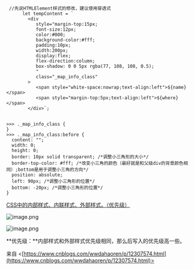 
```vue

 //先说HTMLElement样式的修改，建议使用穿透式 
      let tempContent = ` 
        <div 
           style="margin-top:15px; 
           font-size:12px; 
           color:#000; 
           background-color:#fff; 
           padding:10px; 
           width:200px; 
           display:flex; 
           flex-direction:column; 
           box-shadow: 0 0 5px rgba(77, 108, 108, 0.5); 
           " 
           class="_map_info_class" 
        > 
           <span style="white-space:nowrap;text-align:left">${name}</span> 
           <span style="margin-top:5px;text-align:left">${where}</span> 
        </div>`; 
 
 
>>> ._map_info_class { 
} 
>>> ._map_info_class:before { 
  content: ""; 
  width: 0; 
  height: 0; 
  border: 10px solid transparent; /*调整小三角形的大小*/ 
  border-top-color: #fff; /*改变小三角的颜色（最好就是和父级div的背景颜色相同）;bottom是用于调整小三角的方向*/ 
  position: absolute; 
  left: 90px; /*调整小三角形的位置*/ 
  bottom: -20px; /*调整小三角形的位置*/ 
} 

```
[CSS中的内部样式、内联样式、外部样式。（优先级）](https://www.cnblogs.com/wwdahaoren/p/12307574.html) 

![image.png](https://cdn.nlark.com/yuque/0/2022/png/26798000/1662467372834-d6230527-47e9-4ce3-87af-45c056410abe.png#clientId=ua159844b-986b-4&from=paste&id=uab732a28&originHeight=571&originWidth=752&originalType=url&ratio=1&rotation=0&showTitle=false&size=49146&status=done&style=none&taskId=u9fe51089-1382-4489-bb00-757c8f5780e&title=)


![image.png](https://cdn.nlark.com/yuque/0/2022/png/26798000/1662467372826-095adeea-3d8e-4d86-a797-5e39456c27a1.png#clientId=ua159844b-986b-4&from=paste&id=uf23eeed7&originHeight=152&originWidth=514&originalType=url&ratio=1&rotation=0&showTitle=false&size=6919&status=done&style=none&taskId=ucd919eb1-2fde-4ec7-8a1d-843c57771d5&title=)

**优先级：**内部样式和外部样式优先级相同，那么后写入的优先级高一些。 

来自 <[https://www.cnblogs.com/wwdahaoren/p/12307574.html](https://www.cnblogs.com/wwdahaoren/p/12307574.html)>  

